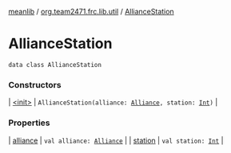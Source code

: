 [meanlib](../../index.md) / [org.team2471.frc.lib.util](../index.md) / [AllianceStation](./index.md)

# AllianceStation

`data class AllianceStation`

### Constructors

| [&lt;init&gt;](-init-.md) | `AllianceStation(alliance: `[`Alliance`](../-alliance/index.md)`, station: `[`Int`](https://kotlinlang.org/api/latest/jvm/stdlib/kotlin/-int/index.html)`)` |

### Properties

| [alliance](alliance.md) | `val alliance: `[`Alliance`](../-alliance/index.md) |
| [station](station.md) | `val station: `[`Int`](https://kotlinlang.org/api/latest/jvm/stdlib/kotlin/-int/index.html) |

